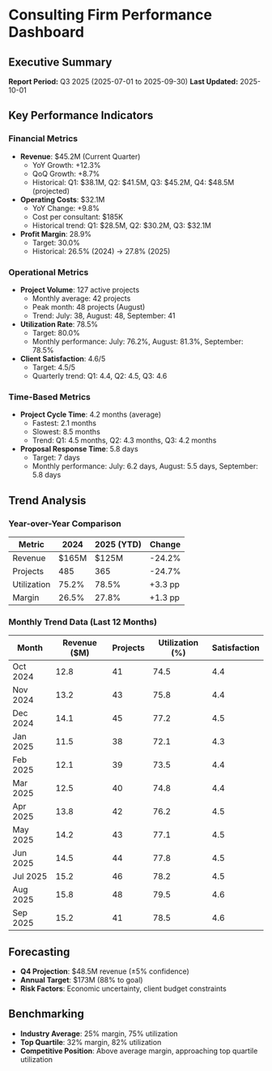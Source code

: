 # Consulting Firm Performance Dashboard

## Executive Summary
**Report Period:** Q3 2025 (2025-07-01 to 2025-09-30)
**Last Updated:** 2025-10-01

## Key Performance Indicators

### Financial Metrics
- **Revenue**: $45.2M (Current Quarter)
  - YoY Growth: +12.3%
  - QoQ Growth: +8.7%
  - Historical: Q1: $38.1M, Q2: $41.5M, Q3: $45.2M, Q4: $48.5M (projected)
- **Operating Costs**: $32.1M
  - YoY Change: +9.8%
  - Cost per consultant: $185K
  - Historical trend: Q1: $28.5M, Q2: $30.2M, Q3: $32.1M
- **Profit Margin**: 28.9%
  - Target: 30.0%
  - Historical: 26.5% (2024) → 27.8% (2025)

### Operational Metrics
- **Project Volume**: 127 active projects
  - Monthly average: 42 projects
  - Peak month: 48 projects (August)
  - Trend: July: 38, August: 48, September: 41
- **Utilization Rate**: 78.5%
  - Target: 80.0%
  - Monthly performance: July: 76.2%, August: 81.3%, September: 78.5%
- **Client Satisfaction**: 4.6/5
  - Target: 4.5/5
  - Quarterly trend: Q1: 4.4, Q2: 4.5, Q3: 4.6

### Time-Based Metrics
- **Project Cycle Time**: 4.2 months (average)
  - Fastest: 2.1 months
  - Slowest: 8.5 months
  - Trend: Q1: 4.5 months, Q2: 4.3 months, Q3: 4.2 months
- **Proposal Response Time**: 5.8 days
  - Target: 7 days
  - Monthly performance: July: 6.2 days, August: 5.5 days, September: 5.8 days

## Trend Analysis

### Year-over-Year Comparison
| Metric | 2024 | 2025 (YTD) | Change |
|--------|------|------------|--------|
| Revenue | $165M | $125M | -24.2% |
| Projects | 485 | 365 | -24.7% |
| Utilization | 75.2% | 78.5% | +3.3 pp |
| Margin | 26.5% | 27.8% | +1.3 pp |

### Monthly Trend Data (Last 12 Months)
| Month | Revenue ($M) | Projects | Utilization (%) | Satisfaction |
|-------|-------------|----------|-----------------|--------------|
| Oct 2024 | 12.8 | 41 | 74.5 | 4.4 |
| Nov 2024 | 13.2 | 43 | 75.8 | 4.4 |
| Dec 2024 | 14.1 | 45 | 77.2 | 4.5 |
| Jan 2025 | 11.5 | 38 | 72.1 | 4.3 |
| Feb 2025 | 12.1 | 39 | 73.5 | 4.4 |
| Mar 2025 | 12.5 | 40 | 74.8 | 4.4 |
| Apr 2025 | 13.8 | 42 | 76.2 | 4.5 |
| May 2025 | 14.2 | 43 | 77.1 | 4.5 |
| Jun 2025 | 14.5 | 44 | 77.8 | 4.5 |
| Jul 2025 | 15.2 | 46 | 78.2 | 4.5 |
| Aug 2025 | 15.8 | 48 | 79.5 | 4.6 |
| Sep 2025 | 15.2 | 41 | 78.5 | 4.6 |

## Forecasting
- **Q4 Projection**: $48.5M revenue (±5% confidence)
- **Annual Target**: $173M (88% to goal)
- **Risk Factors**: Economic uncertainty, client budget constraints

## Benchmarking
- **Industry Average**: 25% margin, 75% utilization
- **Top Quartile**: 32% margin, 82% utilization
- **Competitive Position**: Above average margin, approaching top quartile utilization
